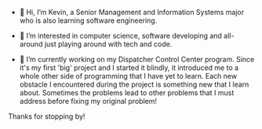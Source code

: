 - 👋 Hi, I’m Kevin, a Senior Management and Information Systems major who is also learning software engineering.



- 👀 I’m interested in computer science, software developing and all-around just playing around with tech and code. 



- 🌱 I’m currently working on my Dispatcher Control Center program. Since it's my first 'big' project and I started it blindly, it introduced me to a whole other side of programming
that I have yet to learn. Each new obstacle I encountered during the project is something new that I learn about. Sometimes the problems lead to other problems that I must address
before fixing my original problem!  



Thanks for stopping by!



<!---
imkdu/imkdu is a ✨ special ✨ repository because its `README.md` (this file) appears on your GitHub profile.
You can click the Preview link to take a look at your changes.
--->
